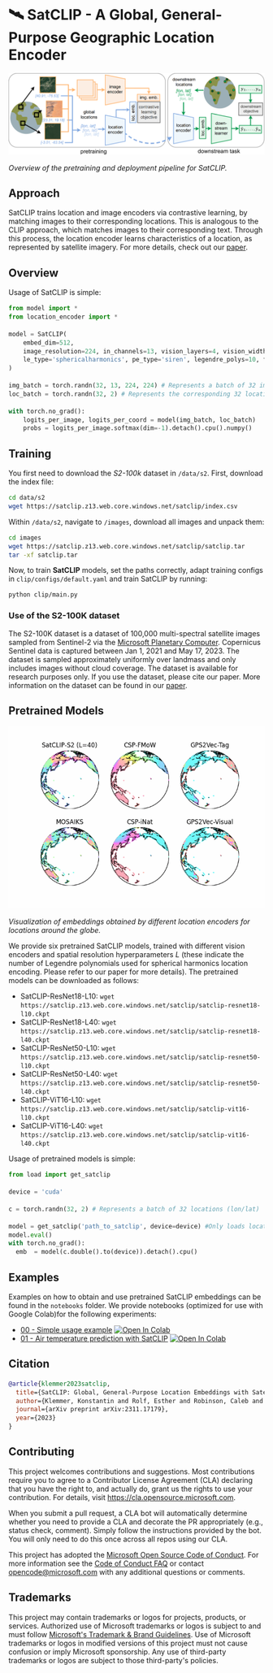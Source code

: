 # 🛰️ SatCLIP - A Global, General-Purpose Geographic Location Encoder

![CLIP](/figures/satclip.png)

*Overview of the pretraining and deployment pipeline for SatCLIP.*

## Approach

SatCLIP trains location and image encoders via contrastive learning, by matching images to their corresponding locations. This is analogous to the CLIP approach, which matches images to their corresponding text. Through this process, the location encoder learns characteristics of a location, as represented by satellite imagery. For more details, check out our [paper](https://arxiv.org/abs/2311.17179).

## Overview

Usage of SatCLIP is simple:

```python
from model import *
from location_encoder import *

model = SatCLIP(
    embed_dim=512,
    image_resolution=224, in_channels=13, vision_layers=4, vision_width=768, vision_patch_size=32, # Image encoder
    le_type='sphericalharmonics', pe_type='siren', legendre_polys=10, frequency_num=16, max_radius=360, min_radius=1, harmonics_calculation='analytic'  # Location encoder
)

img_batch = torch.randn(32, 13, 224, 224) # Represents a batch of 32 images
loc_batch = torch.randn(32, 2) # Represents the corresponding 32 locations (lon/lat)

with torch.no_grad():
    logits_per_image, logits_per_coord = model(img_batch, loc_batch)
    probs = logits_per_image.softmax(dim=-1).detach().cpu().numpy()
```

## Training

You first need to download the *S2-100k* dataset in `/data/s2`. First, download the index file:
```bash
cd data/s2
wget https://satclip.z13.web.core.windows.net/satclip/index.csv
```
Within `/data/s2`, navigate to `/images`, download all images and unpack them:
```bash
cd images
wget https://satclip.z13.web.core.windows.net/satclip/satclip.tar
tar -xf satclip.tar
```

Now, to train **SatCLIP** models, set the paths correctly, adapt training configs in `clip/configs/default.yaml` and train SatCLIP by running:
```bash
python clip/main.py
```

### Use of the S2-100K dataset

The S2-100K dataset is a dataset of 100,000 multi-spectral satellite images sampled from Sentinel-2 via the [Microsoft Planetary Computer](https://planetarycomputer.microsoft.com/). Copernicus Sentinel data is captured between Jan 1, 2021 and May 17, 2023. The dataset is sampled approximately uniformly over landmass and only includes images without cloud coverage. The dataset is available for research purposes only. If you use the dataset, please cite our paper. More information on the dataset can be found in our [paper](https://arxiv.org/abs/2311.17179).

## Pretrained Models

![CLIP](/figures/globes.gif)

*Visualization of embeddings obtained by different location encoders for locations around the globe.*

We provide six pretrained SatCLIP models, trained with different vision encoders and spatial resolution hyperparameters $L$ (these indicate the number of Legendre polynomials used for spherical harmonics location encoding. Please refer to our paper for more details). The pretrained models can be downloaded as follows:
* SatCLIP-ResNet18-L10: `wget https://satclip.z13.web.core.windows.net/satclip/satclip-resnet18-l10.ckpt` 
* SatCLIP-ResNet18-L40: `wget https://satclip.z13.web.core.windows.net/satclip/satclip-resnet18-l40.ckpt` 
* SatCLIP-ResNet50-L10: `wget https://satclip.z13.web.core.windows.net/satclip/satclip-resnet50-l10.ckpt` 
* SatCLIP-ResNet50-L40: `wget https://satclip.z13.web.core.windows.net/satclip/satclip-resnet50-l40.ckpt` 
* SatCLIP-ViT16-L10: `wget https://satclip.z13.web.core.windows.net/satclip/satclip-vit16-l10.ckpt` 
* SatCLIP-ViT16-L40: `wget https://satclip.z13.web.core.windows.net/satclip/satclip-vit16-l40.ckpt` 

Usage of pretrained models is simple:
```python
from load import get_satclip

device = 'cuda'

c = torch.randn(32, 2) # Represents a batch of 32 locations (lon/lat)

model = get_satclip('path_to_satclip', device=device) #Only loads location encoder by default
model.eval()
with torch.no_grad():
  emb  = model(c.double().to(device)).detach().cpu()
```

## Examples

Examples on how to obtain and use pretrained SatCLIP embeddings can be found in the `notebooks` folder. We provide notebooks (optimized for use with Google Colab)for the following experiments:
* [00 - Simple usage example](notebooks/00_Simple_SatCLIP_Usage.ipynb) [![Open In Colab](https://colab.research.google.com/assets/colab-badge.svg)](https://colab.research.google.com/github/microsoft/satclip/blob/main/notebooks/00_Simple_SatCLIP_Usage.ipynb)
* [01 - Air temperature prediction with SatCLIP](notebooks/01_Example_Air_Temperature_Prediction.ipynb) [![Open In Colab](https://colab.research.google.com/assets/colab-badge.svg)](https://colab.research.google.com/github/microsoft/satclip/blob/main/notebooks/01_Example_Air_Temperature_Prediction.ipynb)

## Citation

```bibtex
@article{klemmer2023satclip,
  title={SatCLIP: Global, General-Purpose Location Embeddings with Satellite Imagery},
  author={Klemmer, Konstantin and Rolf, Esther and Robinson, Caleb and Mackey, Lester and Ru{\ss}wurm, Marc},
  journal={arXiv preprint arXiv:2311.17179},
  year={2023}
}
```

## Contributing

This project welcomes contributions and suggestions.  Most contributions require you to agree to a
Contributor License Agreement (CLA) declaring that you have the right to, and actually do, grant us
the rights to use your contribution. For details, visit https://cla.opensource.microsoft.com.

When you submit a pull request, a CLA bot will automatically determine whether you need to provide
a CLA and decorate the PR appropriately (e.g., status check, comment). Simply follow the instructions
provided by the bot. You will only need to do this once across all repos using our CLA.

This project has adopted the [Microsoft Open Source Code of Conduct](https://opensource.microsoft.com/codeofconduct/).
For more information see the [Code of Conduct FAQ](https://opensource.microsoft.com/codeofconduct/faq/) or
contact [opencode@microsoft.com](mailto:opencode@microsoft.com) with any additional questions or comments.

## Trademarks

This project may contain trademarks or logos for projects, products, or services. Authorized use of Microsoft 
trademarks or logos is subject to and must follow 
[Microsoft's Trademark & Brand Guidelines](https://www.microsoft.com/en-us/legal/intellectualproperty/trademarks/usage/general).
Use of Microsoft trademarks or logos in modified versions of this project must not cause confusion or imply Microsoft sponsorship.
Any use of third-party trademarks or logos are subject to those third-party's policies.
